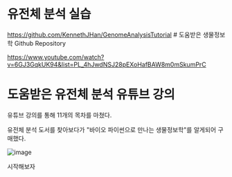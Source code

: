 # 유전체 분석 실습

https://github.com/KennethJHan/GenomeAnalysisTutorial     # 도움받은 생물정보학 Github Repository

https://www.youtube.com/watch?v=6GJ3GqkUK94&list=PL_4hJwdNSJ28pEXoHafBAW8m0mSkumPrC

# 도움받은 유전체 분석 유튜브 강의

유튜브 강의를 통해 11개의 목차를 마쳤다.

유전체 분석 도서를 찾아보다가 "바이오 파이썬으로 만나는 생물정보학"를 알게되어 구매했다.

![image](https://user-images.githubusercontent.com/69448218/209437035-0264a8ce-9f06-413b-9f89-de35d1d518a1.png)

시작해보자
